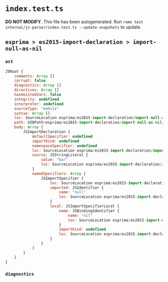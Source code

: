 # `index.test.ts`

**DO NOT MODIFY**. This file has been autogenerated. Run `rome test internal/js-parser/index.test.ts --update-snapshots` to update.

## `esprima > es2015-import-declaration > import-null-as-nil`

### `ast`

```javascript
JSRoot {
	comments: Array []
	corrupt: false
	diagnostics: Array []
	directives: Array []
	hasHoistedVars: false
	integrity: undefined
	interpreter: undefined
	sourceType: "module"
	syntax: Array []
	loc: SourceLocation esprima/es2015-import-declaration/import-null-as-nil/input.js 1:0-2:0
	path: UIDPath<esprima/es2015-import-declaration/import-null-as-nil/input.js>
	body: Array [
		JSImportDeclaration {
			defaultSpecifier: undefined
			importKind: undefined
			namespaceSpecifier: undefined
			loc: SourceLocation esprima/es2015-import-declaration/import-null-as-nil/input.js 1:0-1:33
			source: JSStringLiteral {
				value: "bar"
				loc: SourceLocation esprima/es2015-import-declaration/import-null-as-nil/input.js 1:28-1:33
			}
			namedSpecifiers: Array [
				JSImportSpecifier {
					loc: SourceLocation esprima/es2015-import-declaration/import-null-as-nil/input.js 1:9-1:20
					imported: JSIdentifier {
						name: "null"
						loc: SourceLocation esprima/es2015-import-declaration/import-null-as-nil/input.js 1:9-1:13 (null)
					}
					local: JSImportSpecifierLocal {
						name: JSBindingIdentifier {
							name: "nil"
							loc: SourceLocation esprima/es2015-import-declaration/import-null-as-nil/input.js 1:17-1:20 (nil)
						}
						importKind: undefined
						loc: SourceLocation esprima/es2015-import-declaration/import-null-as-nil/input.js 1:9-1:20
					}
				}
			]
		}
	]
}
```

### `diagnostics`

```

```
